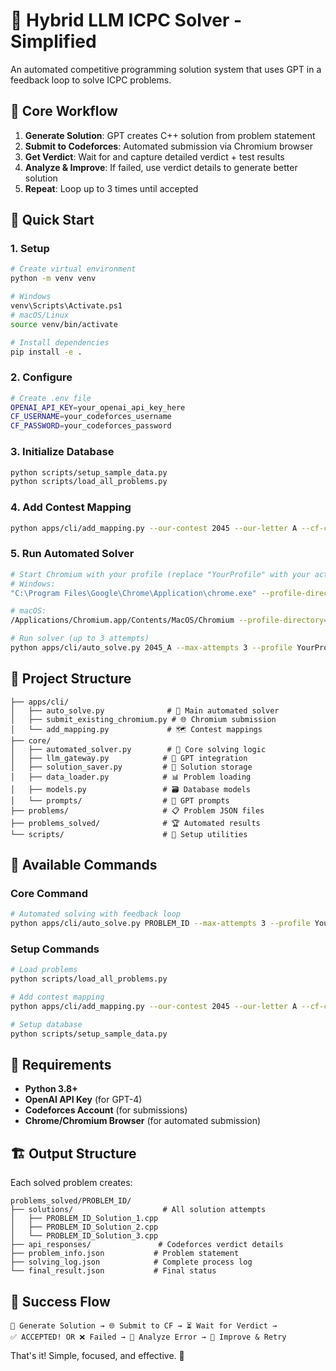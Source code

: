 # 🤖 Hybrid LLM ICPC Solver - Simplified

An automated competitive programming solution system that uses GPT in a feedback loop to solve ICPC problems.

## 🎯 Core Workflow

1. **Generate Solution**: GPT creates C++ solution from problem statement
2. **Submit to Codeforces**: Automated submission via Chromium browser
3. **Get Verdict**: Wait for and capture detailed verdict + test results  
4. **Analyze & Improve**: If failed, use verdict details to generate better solution
5. **Repeat**: Loop up to 3 times until accepted

## 🚀 Quick Start

### 1. Setup
```bash
# Create virtual environment
python -m venv venv

# Windows
venv\Scripts\Activate.ps1
# macOS/Linux  
source venv/bin/activate

# Install dependencies
pip install -e .
```

### 2. Configure
```bash
# Create .env file
OPENAI_API_KEY=your_openai_api_key_here
CF_USERNAME=your_codeforces_username
CF_PASSWORD=your_codeforces_password
```

### 3. Initialize Database
```bash
python scripts/setup_sample_data.py
python scripts/load_all_problems.py
```

### 4. Add Contest Mapping
```bash
python apps/cli/add_mapping.py --our-contest 2045 --our-letter A --cf-contest 2045 --cf-letter A
```

### 5. Run Automated Solver
```bash
# Start Chromium with your profile (replace "YourProfile" with your actual profile name)
# Windows:
"C:\Program Files\Google\Chrome\Application\chrome.exe" --profile-directory="YourProfile" --remote-debugging-port=9222 &

# macOS:
/Applications/Chromium.app/Contents/MacOS/Chromium --profile-directory="YourProfile" --remote-debugging-port=9222 &

# Run solver (up to 3 attempts)
python apps/cli/auto_solve.py 2045_A --max-attempts 3 --profile YourProfile
```

## 📁 Project Structure

```
├── apps/cli/
│   ├── auto_solve.py              # 🎯 Main automated solver
│   ├── submit_existing_chromium.py # 🌐 Chromium submission
│   └── add_mapping.py             # 🗺️ Contest mappings
├── core/
│   ├── automated_solver.py        # 🧠 Core solving logic
│   ├── llm_gateway.py            # 🤖 GPT integration
│   ├── solution_saver.py         # 💾 Solution storage
│   ├── data_loader.py            # 📊 Problem loading
│   ├── models.py                 # 🗃️ Database models
│   └── prompts/                  # 📝 GPT prompts
├── problems/                     # 📋 Problem JSON files
├── problems_solved/              # 🏆 Automated results
└── scripts/                      # 🔧 Setup utilities
```

## 🎯 Available Commands

### Core Command
```bash
# Automated solving with feedback loop
python apps/cli/auto_solve.py PROBLEM_ID --max-attempts 3 --profile YourProfile
```

### Setup Commands  
```bash
# Load problems
python scripts/load_all_problems.py

# Add contest mapping
python apps/cli/add_mapping.py --our-contest 2045 --our-letter A --cf-contest 2045 --cf-letter A

# Setup database
python scripts/setup_sample_data.py
```

## 🔧 Requirements

- **Python 3.8+**
- **OpenAI API Key** (for GPT-4)
- **Codeforces Account** (for submissions)
- **Chrome/Chromium Browser** (for automated submission)

## 🏗️ Output Structure

Each solved problem creates:
```
problems_solved/PROBLEM_ID/
├── solutions/                    # All solution attempts
│   ├── PROBLEM_ID_Solution_1.cpp
│   ├── PROBLEM_ID_Solution_2.cpp
│   └── PROBLEM_ID_Solution_3.cpp
├── api_responses/               # Codeforces verdict details
├── problem_info.json           # Problem statement
├── solving_log.json            # Complete process log
└── final_result.json           # Final status
```

## 🎉 Success Flow

```
🤖 Generate Solution → 🌐 Submit to CF → ⏳ Wait for Verdict → 
✅ ACCEPTED! OR ❌ Failed → 🧠 Analyze Error → 🔄 Improve & Retry
```

That's it! Simple, focused, and effective. 🚀